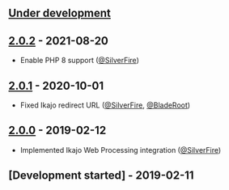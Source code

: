 ## [Under development]

## [2.0.2] - 2021-08-20

- Enable PHP 8 support ([@SilverFire])

## [2.0.1] - 2020-10-01

- Fixed Ikajo redirect URL ([@SilverFire], [@BladeRoot])

## [2.0.0] - 2019-02-12

- Implemented Ikajo Web Processing integration ([@SilverFire])

## [Development started] - 2019-02-11

[@hiqsol]: https://github.com/hiqsol
[sol@hiqdev.com]: https://github.com/hiqsol
[@SilverFire]: https://github.com/SilverFire
[d.naumenko.a@gmail.com]: https://github.com/SilverFire
[@tafid]: https://github.com/tafid
[andreyklochok@gmail.com]: https://github.com/tafid
[@BladeRoot]: https://github.com/BladeRoot
[bladeroot@gmail.com]: https://github.com/BladeRoot
[Under development]: https://github.com/hiqdev/omnipay-ikajo/compare/2.0.0...HEAD
[2.0.0]: https://github.com/hiqdev/omnipay-ikajo/releases/tag/2.0.0
[2.0.1]: https://github.com/hiqdev/omnipay-ikajo/compare/2.0.0...2.0.1
[2.0.2]: https://github.com/hiqdev/omnipay-ikajo/compare/2.0.1...2.0.2
